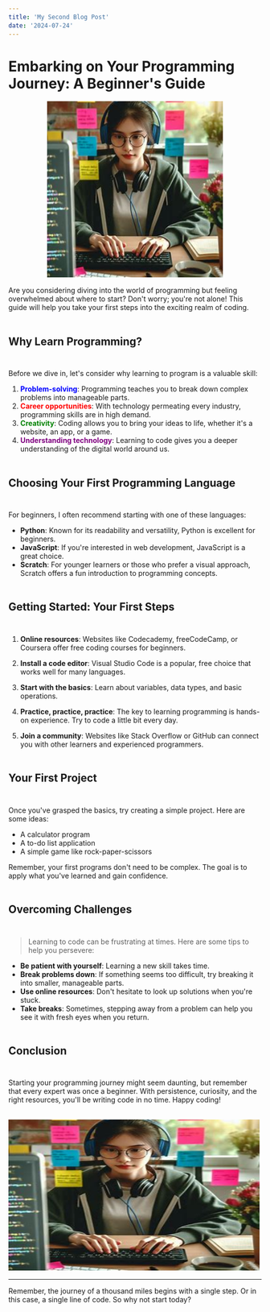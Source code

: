 ```yaml
---
title: 'My Second Blog Post'
date: '2024-07-24'
---
```


# Embarking on Your Programming Journey: A Beginner's Guide
<p align="center">
  <img src="https://github.com/gines18/my-tailwind-project/blob/main/public/blog-img.jpeg?raw=true/" width="350" title="hover text">
</p>

Are you considering diving into the world of programming but feeling overwhelmed about where to start? Don't worry; you're not alone! This guide will help you take your first steps into the exciting realm of coding. <br><br>

## Why Learn Programming? <br><br>

Before we dive in, let's consider why learning to program is a valuable skill:

1. **<font color="blue">Problem-solving</font>**: Programming teaches you to break down complex problems into manageable parts.
2. **<font color="red">Career opportunities</font>**: With technology permeating every industry, programming skills are in high demand.
3. **<font color="green">Creativity</font>**: Coding allows you to bring your ideas to life, whether it's a website, an app, or a game.
4. **<font color="purple">Understanding technology</font>**: Learning to code gives you a deeper understanding of the digital world around us. <br><br>

## Choosing Your First Programming Language <br><br>

For beginners, I often recommend starting with one of these languages:

- **Python**: Known for its readability and versatility, Python is excellent for beginners.
- **JavaScript**: If you're interested in web development, JavaScript is a great choice.
- **Scratch**: For younger learners or those who prefer a visual approach, Scratch offers a fun introduction to programming concepts. <br><br>

## Getting Started: Your First Steps <br><br> 

1. **Online resources**: Websites like Codecademy, freeCodeCamp, or Coursera offer free coding courses for beginners.

2. **Install a code editor**: Visual Studio Code is a popular, free choice that works well for many languages.

3. **Start with the basics**: Learn about variables, data types, and basic operations.

4. **Practice, practice, practice**: The key to learning programming is hands-on experience. Try to code a little bit every day.

5. **Join a community**: Websites like Stack Overflow or GitHub can connect you with other learners and experienced programmers.<br><br>

## Your First Project<br><br>

Once you've grasped the basics, try creating a simple project. Here are some ideas:

- A calculator program
- A to-do list application
- A simple game like rock-paper-scissors

Remember, your first programs don't need to be complex. The goal is to apply what you've learned and gain confidence. <br><br>

## Overcoming Challenges <br><br>

> Learning to code can be frustrating at times. Here are some tips to help you persevere:

- **Be patient with yourself**: Learning a new skill takes time.
- **Break problems down**: If something seems too difficult, try breaking it into smaller, manageable parts.
- **Use online resources**: Don't hesitate to look up solutions when you're stuck.
- **Take breaks**: Sometimes, stepping away from a problem can help you see it with fresh eyes when you return. <br><br>

## Conclusion <br><br>

Starting your programming journey might seem daunting, but remember that every expert was once a beginner. With persistence, curiosity, and the right resources, you'll be writing code in no time. Happy coding! <br><br>

<img src="public/blog-img.jpeg" width="500" height="300" alt="Blog Image">

---

Remember, the journey of a thousand miles begins with a single step. Or in this case, a single line of code. So why not start today?
